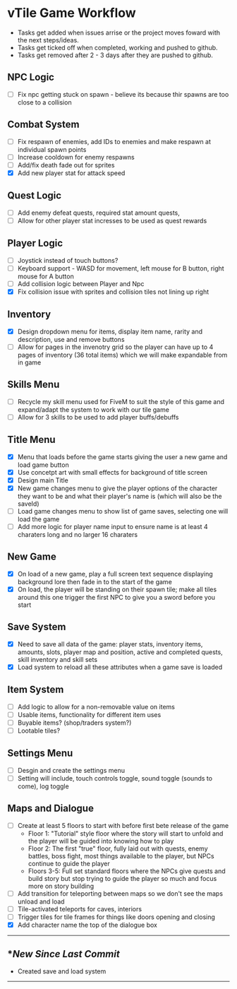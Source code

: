 # vTile Game Workflow
- Tasks get added when issues arrise or the project moves foward with the next steps/ideas.
- Tasks get ticked off when completed, working and pushed to github.
- Tasks get removed after 2 - 3 days after they are pushed to github.

## NPC Logic
- [ ] Fix npc getting stuck on spawn - believe its because thir spawns are too close to a collision

## Combat System
- [ ] Fix respawn of enemies, add IDs to enemies and make respawn at individual spawn points
- [ ] Increase cooldown for enemy respawns
- [ ] Add/fix death fade out for sprites
- [x] Add new player stat for attack speed

## Quest Logic
- [ ] Add enemy defeat quests, required stat amount quests,
- [ ] Allow for other player stat incresses to be used as quest rewards

## Player Logic
- [ ] Joystick instead of touch buttons?
- [ ] Keyboard support - WASD for movement, left mouse for B button, right mouse for A button
- [ ] Add collision logic between Player and Npc
- [x] Fix collision issue with sprites and collision tiles not lining up right

## Inventory 
- [x] Design dropdown menu for items, display item name, rarity and description, use and remove buttons
- [ ] Allow for pages in the invenotry grid so the player can have up to 4 pages of inventory (36 total items) which we will make expandable from in game
      
## Skills Menu
- [ ] Recycle my skill menu used for FiveM to suit the style of this game and expand/adapt the system to work with our tile game
- [ ] Allow for 3 skills to be used to add player buffs/debuffs

## Title Menu
- [x] Menu that loads before the game starts giving the user a new game and load game button
- [x] Use concetpt art with small effects for background of title screen
- [x] Design main Title
- [x] New game changes menu to give the player options of the character they want to be and what their player's name is (which will also be the saveId)
- [ ] Load game changes menu to show list of game saves, selecting one will load the game 
- [ ] Add more logic for player name input to ensure name is at least 4 charaters long and no larger 16 charaters

## New Game
- [x] On load of a new game, play a full screen text sequence displaying background lore then fade in to the start of the game
- [x] On load, the player will be standing on their spawn tile; make all tiles around this one trigger the first NPC to give you a sword before you start 

## Save System
- [x] Need to save all data of the game: player stats, inventory items, amounts, slots, player map and position, active and completed quests, skill inventory and skill sets
- [x] Load system to reload all these attributes when a game save is loaded

## Item System
- [ ] Add logic to allow for a non-removable value on items
- [ ] Usable items, functionality for different item uses 
- [ ] Buyable items? (shop/traders system?) 
- [ ] Lootable tiles?

## Settings Menu
- [ ] Desgin and create the settings menu 
- [ ] Setting will include, touch controls toggle, sound toggle (sounds to come), log toggle 

## Maps and Dialogue
- [ ] Create at least 5 floors to start with before first bete release of the game 
    - Floor 1: "Tutorial" style floor where the story will start to unfold and the player will be guided into knowing how to play
    - Floor 2: The first "true" floor, fully laid out with quests, enemy battles, boss fight, most things available to the player, but NPCs continue to guide the player
    - Floors 3-5: Full set standard floors where the NPCs give quests and build story but stop trying to guide the player so much and focus more on story building
- [ ] Add transition for teleporting between maps so we don't see the maps unload and load 
- [ ] Tile-activated teleports for caves, interiors
- [ ] Trigger tiles for tile frames for things like doors opening and closing 
- [x] Add character name the top of the dialogue box

---

## **New Since Last Commit*

- Created save and load system 

---
